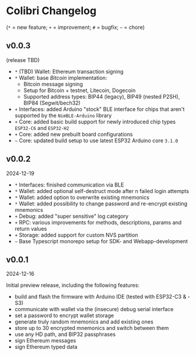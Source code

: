 # Colibri Changelog

(`*` = new feature; `+` = improvement; `#` = bugfix; `~` = chore)

## v0.0.3

(release TBD)

- `*` (TBD) Wallet: Ethereum transaction signing
- `*` Wallet: base _Bitcoin_ implementation:
  - Bitcoin message signing
  - Setup for Bitcoin + testnet, Litecoin, Dogecoin
  - Supported address types: BIP44 (legacy), BIP49 (nested P2SH), BIP84 (Segwit/bech32)
- `+` Interfaces: added Arduino "stock" BLE interface for chips that aren't supported by the `NimBLE-Arduino` library
- `+` Core: added basic build support for newly introduced chip types `ESP32-C6` and `ESP32-H2`
- `+` Core: added new prebuilt board configurations
- `~` Core: updated build setup to use latest ESP32 Arduino core `3.1.0`

## v0.0.2

2024-12-19

- `*` Interfaces: finished communication via BLE
- `*` Wallet: added optional self-destruct mode after n failed login attempts
- `*` Wallet: added option to overwrite existing mnemonics
- `*` Wallet: added possibility to change password and re-encrypt existing mnemonics
- `+` Debug: added "super sensitive" log category
- `+` RPC: various improvements for methods, descriptions, params and return values
- `+` Storage: added support for custom NVS partition
- `~` Base Typescript monorepo setup for SDK- and Webapp-development

## v0.0.1

2024-12-16

Initial preview release, including the following features:

- build and flash the firmware with Arduino IDE (tested with ESP32-C3 & -S3)
- communicate with wallet via the (insecure) debug serial interface
- set a password to encrypt wallet storage
- generate truly random mnemonics and add existing ones
- store up to 30 encrypted mnemonics and switch between them
- use any HD path, and BIP32 passphrases
- sign Ethereum messages
- sign Ethereum typed data
